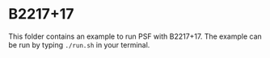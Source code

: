 # B2217+17

This folder contains an example to run PSF with B2217+17.
The example can be run by typing `./run.sh` in your terminal.
